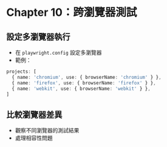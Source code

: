 # Chapter 10：跨瀏覽器測試

## 設定多瀏覽器執行
- 在 `playwright.config` 設定多瀏覽器
- 範例：
```typescript
projects: [
  { name: 'chromium', use: { browserName: 'chromium' } },
  { name: 'firefox', use: { browserName: 'firefox' } },
  { name: 'webkit', use: { browserName: 'webkit' } },
]
```

## 比較瀏覽器差異
- 觀察不同瀏覽器的測試結果
- 處理相容性問題
